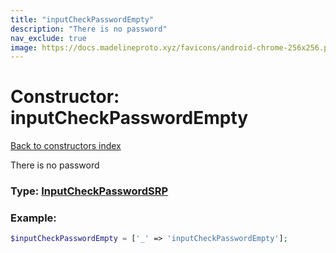 ```yaml
---
title: "inputCheckPasswordEmpty"
description: "There is no password"
nav_exclude: true
image: https://docs.madelineproto.xyz/favicons/android-chrome-256x256.png
---
```

# Constructor: inputCheckPasswordEmpty  
[Back to constructors index](/API_docs/constructors/index.md)



There is no password




### Type: [InputCheckPasswordSRP](/API_docs/types/InputCheckPasswordSRP.md)


### Example:

```php
$inputCheckPasswordEmpty = ['_' => 'inputCheckPasswordEmpty'];
```  
